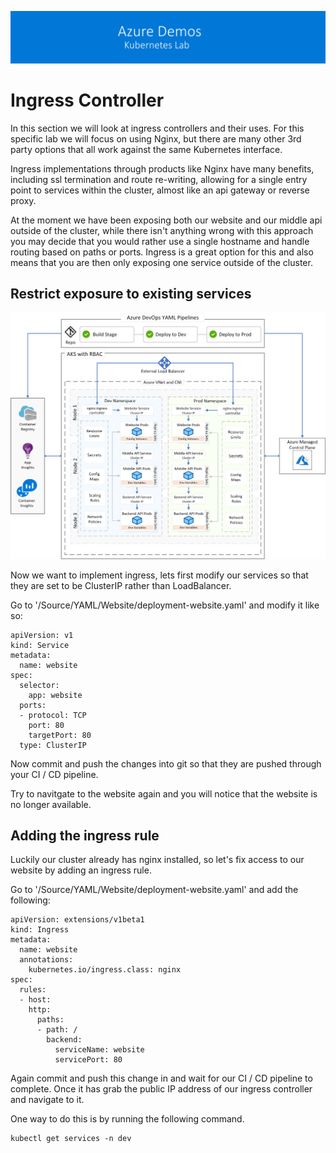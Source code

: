 [![banner](../images/banner-lab.png)](../../README.md)

# Ingress Controller

In this section we will look at ingress controllers and their uses. For this specific lab we will focus on using Nginx, but there are many other 3rd party options that all work against the same Kubernetes interface.

Ingress implementations through products like Nginx have many benefits, including ssl termination and route re-writing, allowing for a single entry point to services within the cluster, almost like an api gateway or reverse proxy. 

At the moment we have been exposing both our website and our middle api outside of the cluster, while there isn't anything wrong with this approach you may decide that you would rather use a single hostname and handle routing based on paths or ports. Ingress is a great option for this and also means that you are then only exposing one service outside of the cluster.

## Restrict exposure to existing services

![Image showing ingress controller](/Documentation/images/architecture.png)

Now we want to implement ingress, lets first modify our services so that they are set to be ClusterIP rather than LoadBalancer.

Go to '/Source/YAML/Website/deployment-website.yaml' and modify it like so:

```
apiVersion: v1
kind: Service
metadata:
  name: website
spec:
  selector:
    app: website
  ports:
  - protocol: TCP
    port: 80
    targetPort: 80
  type: ClusterIP
```

Now commit and push the changes into git so that they are pushed through your CI / CD pipeline.

Try to navitgate to the website again and you will notice that the website is no longer available. 

## Adding the ingress rule

Luckily our cluster already has nginx installed, so let's fix access to our website by adding an ingress rule.

Go to '/Source/YAML/Website/deployment-website.yaml' and add the following:

```
apiVersion: extensions/v1beta1
kind: Ingress
metadata:
  name: website
  annotations:
    kubernetes.io/ingress.class: nginx
spec:
  rules:
  - host:
    http:
      paths:
      - path: /
        backend:
          serviceName: website
          servicePort: 80
```

Again commit and push this change in and wait for our CI / CD pipeline to complete. Once it has grab the public IP address of our ingress controller and navigate to it.

One way to do this is by running the following command.

```
kubectl get services -n dev
```
